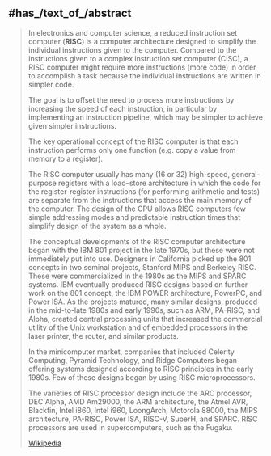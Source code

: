 
## #has_/text_of_/abstract 

> In electronics and computer science, a reduced instruction set computer (**RISC**) 
> is a computer architecture designed to simplify the individual instructions given to the computer. 
> Compared to the instructions given to a complex instruction set computer (CISC), 
> a RISC computer might require more instructions (more code) in order to accomplish a task 
> because the individual instructions are written in simpler code. 
> 
> The goal is to offset the need to process more instructions by increasing the speed of each instruction, 
> in particular by implementing an instruction pipeline, 
> which may be simpler to achieve given simpler instructions.
>
> The key operational concept of the RISC computer is that 
> each instruction performs only one function (e.g. copy a value from memory to a register). 
> 
> The RISC computer usually has many (16 or 32) high-speed, general-purpose registers 
> with a load–store architecture in which the code for the register-register instructions (for performing arithmetic and tests) are separate from the instructions that access the main memory of the computer. 
> The design of the CPU allows RISC computers few simple addressing modes 
> and predictable instruction times that simplify design of the system as a whole.
>
> The conceptual developments of the RISC computer architecture 
> began with the IBM 801 project in the late 1970s, but these were not immediately put into use. 
> Designers in California picked up the 801 concepts in two seminal projects, Stanford MIPS and Berkeley RISC. 
> These were commercialized in the 1980s as the MIPS and SPARC systems. 
> IBM eventually produced RISC designs based on further work on the 801 concept, 
> the IBM POWER architecture, PowerPC, and Power ISA. 
> As the projects matured, many similar designs, produced in the mid-to-late 1980s and early 1990s, 
> such as ARM, PA-RISC, and Alpha, created central processing units that 
> increased the commercial utility of the Unix workstation 
> and of embedded processors in the laser printer, the router, and similar products.
>
> In the minicomputer market, companies that included Celerity Computing, Pyramid Technology, 
> and Ridge Computers began offering systems designed according to RISC principles in the early 1980s. 
> Few of these designs began by using RISC microprocessors.
>
> The varieties of RISC processor design include the ARC processor, DEC Alpha, AMD Am29000, 
> the ARM architecture, the Atmel AVR, Blackfin, Intel i860, Intel i960, LoongArch, 
> Motorola 88000, the MIPS architecture, PA-RISC, Power ISA, RISC-V, SuperH, and SPARC. 
> RISC processors are used in supercomputers, such as the Fugaku.
>
> [Wikipedia](https://en.wikipedia.org/wiki/Reduced%20instruction%20set%20computer)

